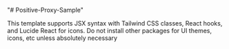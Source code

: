 "# Positive-Proxy-Sample"

This template supports JSX syntax with Tailwind CSS classes, React hooks, and Lucide React for icons. Do not install other packages for UI themes, icons, etc unless absolutely necessary
